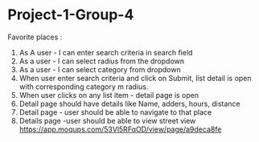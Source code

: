 # Project-1-Group-4


Favorite places : 

1. As A user - 
I can enter search criteria in search field 
2. As a user - I can select radius from the dropdown
3. As a user - I can select category from dropdown
4. When user enter search criteria and click on Submit, list detail is open with corresponding category m radius.
4. When user clicks on any list item - detail page is open 
5. Detail page should have details like Name, adders, hours, distance 
6. Detail page - user should be able to navigate to that place 
6. Details page -user should be able to view street view 
https://app.moqups.com/53Vl5RFqOD/view/page/a9deca8fe
